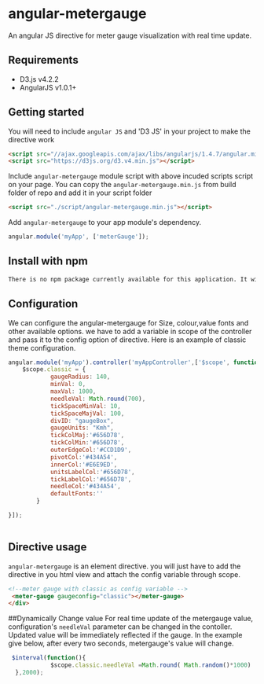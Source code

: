 # angular-metergauge
An angular JS directive for meter gauge visualization with real time update.

## Requirements

* D3.js v4.2.2
* AngularJS v1.0.1+


## Getting started
You will need to include `angular JS` and 'D3 JS' in your project to make the directive work

```html
<script src="//ajax.googleapis.com/ajax/libs/angularjs/1.4.7/angular.min.js"></script>
<script src="https://d3js.org/d3.v4.min.js"></script>
```

Include `angular-metergauge` module script with above incuded scripts script on your page.
You can copy the `angular-metergauge.min.js` from build folder of repo and add it in your script folder
```html
<script src="./script/angular-metergauge.min.js"></script>
```

Add `angular-metergauge` to your app module's dependency.
```js
angular.module('myApp', ['meterGauge']);
```

## Install with npm

```sh
There is no npm package currently available for this application. It will be available soon.
```

## Configuration
We can configure the angular-metergauge for Size, colour,value fonts and other available options.
we have to add a variable in scope of the controller and pass it to the config option of directive.
Here is an example of classic theme configuration.
```js
angular.module('myApp').controller('myAppController',['$scope', function($scope){
    $scope.classic = {
            gaugeRadius: 140,
            minVal: 0,
            maxVal: 1000,
            needleVal: Math.round(700),
            tickSpaceMinVal: 10,
            tickSpaceMajVal: 100,
            divID: "gaugeBox",
            gaugeUnits: "Kmh",
            tickColMaj:'#656D78',
            tickColMin:'#656D78',
            outerEdgeCol:'#CCD1D9',
            pivotCol:'#434A54',
            innerCol:'#E6E9ED',
            unitsLabelCol:'#656D78',
            tickLabelCol:'#656D78',
            needleCol:'#434A54',
            defaultFonts:''
        }

}]);
 
```

## Directive usage
`angular-metergauge` is an element directive.
you will just have to add the directive in you html view and attach the config variable through scope.

```html
<!--meter gauge with classic as config variable -->
 <meter-gauge gaugeconfig="classic"></meter-gauge>
</div>
```

##Dynamically Change value
For real time update of the metergauge value, configuration's `needleVal` parameter can be changed in the contoller. 
Updated value will be immediately reflected if the gauge.
In the example give below, after every two seconds, metergauge's value will change.
```js
 $interval(function(){
            $scope.classic.needleVal =Math.round( Math.random()*1000)
  },2000);
```
